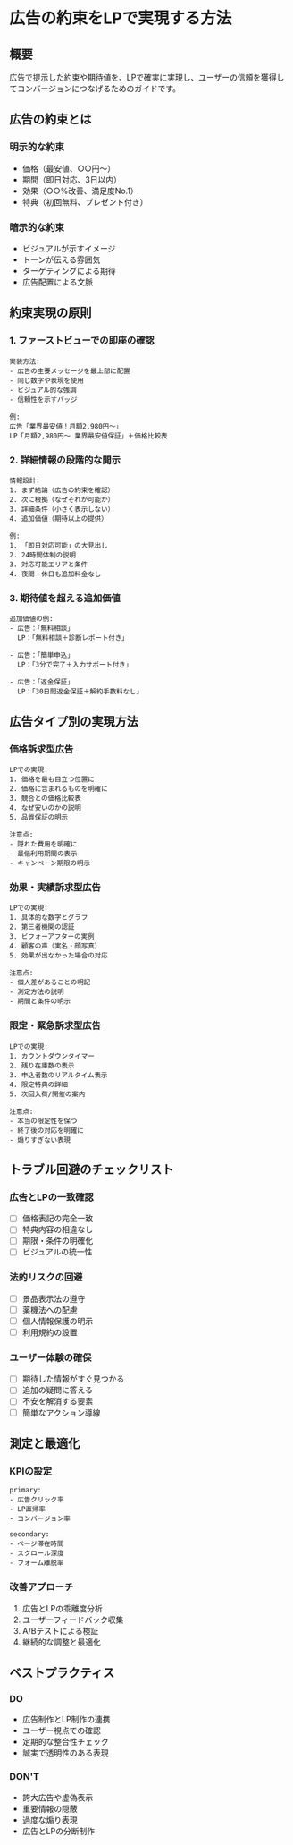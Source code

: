 # 広告の約束をLPで実現する方法

## 概要
広告で提示した約束や期待値を、LPで確実に実現し、ユーザーの信頼を獲得してコンバージョンにつなげるためのガイドです。

## 広告の約束とは

### 明示的な約束
- 価格（最安値、○○円〜）
- 期間（即日対応、3日以内）
- 効果（○○%改善、満足度No.1）
- 特典（初回無料、プレゼント付き）

### 暗示的な約束
- ビジュアルが示すイメージ
- トーンが伝える雰囲気
- ターゲティングによる期待
- 広告配置による文脈

## 約束実現の原則

### 1. ファーストビューでの即座の確認

```
実装方法:
- 広告の主要メッセージを最上部に配置
- 同じ数字や表現を使用
- ビジュアル的な強調
- 信頼性を示すバッジ

例:
広告「業界最安値！月額2,980円〜」
LP「月額2,980円〜 業界最安値保証」＋価格比較表
```

### 2. 詳細情報の段階的な開示

```
情報設計:
1. まず結論（広告の約束を確認）
2. 次に根拠（なぜそれが可能か）
3. 詳細条件（小さく表示しない）
4. 追加価値（期待以上の提供）

例:
1. 「即日対応可能」の大見出し
2. 24時間体制の説明
3. 対応可能エリアと条件
4. 夜間・休日も追加料金なし
```

### 3. 期待値を超える追加価値

```
追加価値の例:
- 広告：「無料相談」
  LP：「無料相談＋診断レポート付き」

- 広告：「簡単申込」
  LP：「3分で完了＋入力サポート付き」

- 広告：「返金保証」
  LP：「30日間返金保証＋解約手数料なし」
```

## 広告タイプ別の実現方法

### 価格訴求型広告

```
LPでの実現:
1. 価格を最も目立つ位置に
2. 価格に含まれるものを明確に
3. 競合との価格比較表
4. なぜ安いのかの説明
5. 品質保証の明示

注意点:
- 隠れた費用を明確に
- 最低利用期間の表示
- キャンペーン期限の明示
```

### 効果・実績訴求型広告

```
LPでの実現:
1. 具体的な数字とグラフ
2. 第三者機関の認証
3. ビフォーアフターの実例
4. 顧客の声（実名・顔写真）
5. 効果が出なかった場合の対応

注意点:
- 個人差があることの明記
- 測定方法の説明
- 期間と条件の明示
```

### 限定・緊急訴求型広告

```
LPでの実現:
1. カウントダウンタイマー
2. 残り在庫数の表示
3. 申込者数のリアルタイム表示
4. 限定特典の詳細
5. 次回入荷/開催の案内

注意点:
- 本当の限定性を保つ
- 終了後の対応を明確に
- 煽りすぎない表現
```

## トラブル回避のチェックリスト

### 広告とLPの一致確認
- [ ] 価格表記の完全一致
- [ ] 特典内容の相違なし
- [ ] 期限・条件の明確化
- [ ] ビジュアルの統一性

### 法的リスクの回避
- [ ] 景品表示法の遵守
- [ ] 薬機法への配慮
- [ ] 個人情報保護の明示
- [ ] 利用規約の設置

### ユーザー体験の確保
- [ ] 期待した情報がすぐ見つかる
- [ ] 追加の疑問に答える
- [ ] 不安を解消する要素
- [ ] 簡単なアクション導線

## 測定と最適化

### KPIの設定
```
primary:
- 広告クリック率
- LP直帰率
- コンバージョン率

secondary:
- ページ滞在時間
- スクロール深度
- フォーム離脱率
```

### 改善アプローチ
1. 広告とLPの乖離度分析
2. ユーザーフィードバック収集
3. A/Bテストによる検証
4. 継続的な調整と最適化

## ベストプラクティス

### DO
- 広告制作とLP制作の連携
- ユーザー視点での確認
- 定期的な整合性チェック
- 誠実で透明性のある表現

### DON'T
- 誇大広告や虚偽表示
- 重要情報の隠蔽
- 過度な煽り表現
- 広告とLPの分断制作